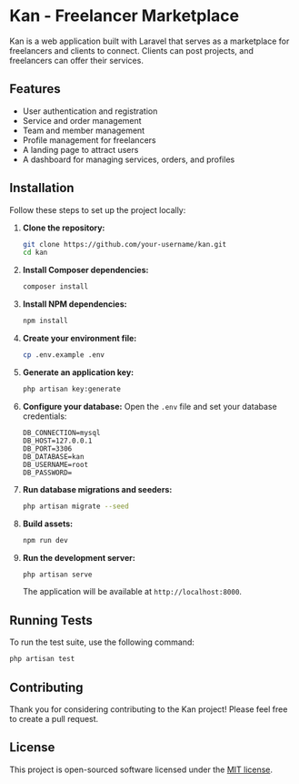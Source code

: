 # Kan - Freelancer Marketplace

Kan is a web application built with Laravel that serves as a marketplace for freelancers and clients to connect. Clients can post projects, and freelancers can offer their services.

## Features

- User authentication and registration
- Service and order management
- Team and member management
- Profile management for freelancers
- A landing page to attract users
- A dashboard for managing services, orders, and profiles

## Installation

Follow these steps to set up the project locally:

1. **Clone the repository:**
   ```bash
   git clone https://github.com/your-username/kan.git
   cd kan
   ```

2. **Install Composer dependencies:**
   ```bash
   composer install
   ```

3. **Install NPM dependencies:**
   ```bash
   npm install
   ```

4. **Create your environment file:**
   ```bash
   cp .env.example .env
   ```

5. **Generate an application key:**
   ```bash
   php artisan key:generate
   ```

6. **Configure your database:**
   Open the `.env` file and set your database credentials:
   ```
   DB_CONNECTION=mysql
   DB_HOST=127.0.0.1
   DB_PORT=3306
   DB_DATABASE=kan
   DB_USERNAME=root
   DB_PASSWORD=
   ```

7. **Run database migrations and seeders:**
   ```bash
   php artisan migrate --seed
   ```

8. **Build assets:**
   ```bash
   npm run dev
   ```

9. **Run the development server:**
   ```bash
   php artisan serve
   ```
   The application will be available at `http://localhost:8000`.

## Running Tests

To run the test suite, use the following command:

```bash
php artisan test
```

## Contributing

Thank you for considering contributing to the Kan project! Please feel free to create a pull request.

## License

This project is open-sourced software licensed under the [MIT license](https://opensource.org/licenses/MIT).
